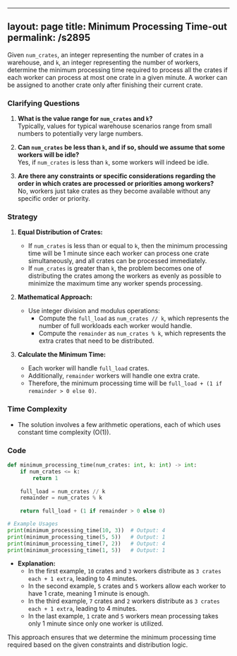 
---
layout: page
title:  Minimum Processing Time-out
permalink: /s2895
---
Given `num_crates`, an integer representing the number of crates in a warehouse, and `k`, an integer representing the number of workers, determine the minimum processing time required to process all the crates if each worker can process at most one crate in a given minute. A worker can be assigned to another crate only after finishing their current crate.

### Clarifying Questions
1. **What is the value range for `num_crates` and `k`?**  
   Typically, values for typical warehouse scenarios range from small numbers to potentially very large numbers.

2. **Can `num_crates` be less than `k`, and if so, should we assume that some workers will be idle?**  
   Yes, if `num_crates` is less than `k`, some workers will indeed be idle.

3. **Are there any constraints or specific considerations regarding the order in which crates are processed or priorities among workers?**  
   No, workers just take crates as they become available without any specific order or priority.

### Strategy
1. **Equal Distribution of Crates:**
   - If `num_crates` is less than or equal to `k`, then the minimum processing time will be 1 minute since each worker can process one crate simultaneously, and all crates can be processed immediately.
   - If `num_crates` is greater than `k`, the problem becomes one of distributing the crates among the workers as evenly as possible to minimize the maximum time any worker spends processing.

2. **Mathematical Approach:**
   - Use integer division and modulus operations:
     - Compute the `full_load` as `num_crates // k`, which represents the number of full workloads each worker would handle.
     - Compute the `remainder` as `num_crates % k`, which represents the extra crates that need to be distributed.
   
3. **Calculate the Minimum Time:**
   - Each worker will handle `full_load` crates.
   - Additionally, `remainder` workers will handle one extra crate.
   - Therefore, the minimum processing time will be `full_load + (1 if remainder > 0 else 0)`.

### Time Complexity
- The solution involves a few arithmetic operations, each of which uses constant time complexity \(O(1)\).

### Code
```python
def minimum_processing_time(num_crates: int, k: int) -> int:
    if num_crates <= k:
        return 1
    
    full_load = num_crates // k
    remainder = num_crates % k
    
    return full_load + (1 if remainder > 0 else 0)

# Example Usages
print(minimum_processing_time(10, 3))  # Output: 4
print(minimum_processing_time(5, 5))   # Output: 1
print(minimum_processing_time(7, 2))   # Output: 4
print(minimum_processing_time(1, 5))   # Output: 1
```

- **Explanation:**
  - In the first example, `10` crates and `3` workers distribute as `3 crates each + 1 extra`, leading to 4 minutes.
  - In the second example, `5` crates and `5` workers allow each worker to have 1 crate, meaning 1 minute is enough.
  - In the third example, `7` crates and `2` workers distribute as `3 crates each + 1 extra`, leading to 4 minutes.
  - In the last example, `1` crate and `5` workers mean processing takes only 1 minute since only one worker is utilized.

This approach ensures that we determine the minimum processing time required based on the given constraints and distribution logic.